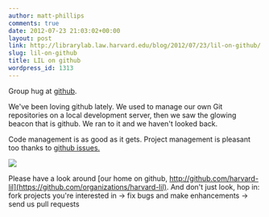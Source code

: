 ```yaml
---
author: matt-phillips
comments: true
date: 2012-07-23 21:03:02+00:00
layout: post
link: http://librarylab.law.harvard.edu/blog/2012/07/23/lil-on-github/
slug: lil-on-github
title: LIL on github
wordpress_id: 1313
---
```


Group hug at [github](https://github.com/organizations/harvard-lil).

We've been loving github lately. We used to manage our own Git repositories on a local development server, then we saw the glowing beacon that is github. We ran to it and we haven't looked back.

Code management is as good as it gets. Project management is pleasant too thanks to [github issues.](https://github.com/blog/831-issues-2-0-the-next-generation)

[![](http://librarylab.law.harvard.edu/blog/wp-content/uploads/2012/07/github-snap-e1343077331810.png)](http://librarylab.law.harvard.edu/blog/wp-content/uploads/2012/07/github-snap-e1343077331810.png)

Please have a look around [our home on github, http://github.com/harvard-lil](https://github.com/organizations/harvard-lil). And don't just look, hop in: fork projects you're interested in -> fix bugs and make enhancements -> send us pull requests
